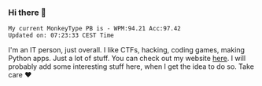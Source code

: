 ### Hi there 👋
<!-- PB START -->
```
My current MonkeyType PB is - WPM:94.21 Acc:97.42
Updated on: 07:23:33 CEST Time
```
<!-- PB END -->
I'm an IT person, just overall. I like CTFs, hacking, coding games, making Python apps. Just a lot of stuff.
You can check out my website [here](https://skill3472.github.io/).
I will probably add some interesting stuff here, when I get the idea to do so. Take care ❤️
